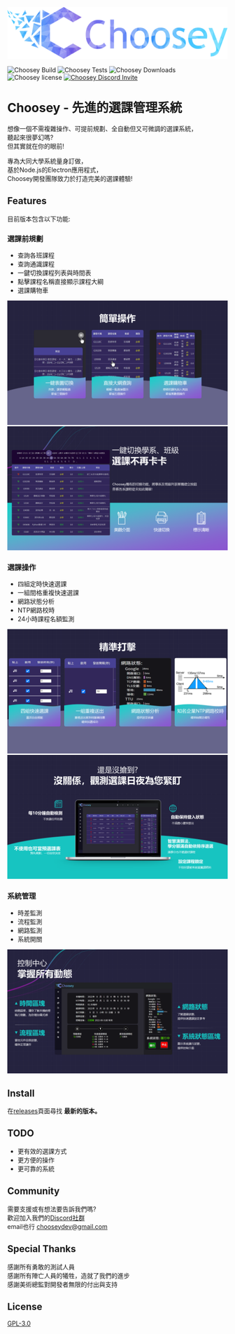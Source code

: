 <p align="center">
    <img src="src/icon/logoWithName.png">
    <br/>
</p>

![Choosey Build](https://img.shields.io/badge/build-passing-successimportant)
![Choosey Tests](https://img.shields.io/badge/tests-8%20passed%2C%204%20failed-critical)
![Choosey Downloads](https://img.shields.io/github/downloads/jerry88897/Choosey/total)
![Choosey license](https://img.shields.io/github/license/jerry88897/Choosey)
[![Choosey Discord Invite](https://img.shields.io/discord/1002608305220362412?color=%237289DA&label=chat&logo=discord&logoColor=white)](https://discord.gg/29AbBJ48Hk)
# Choosey - 先進的選課管理系統


想像一個不需複雜操作、可提前規劃、全自動但又可微調的選課系統，<br />
聽起來很夢幻嗎?<br />
但其實就在你的眼前!

專為大同大學系統量身訂做，<br />
基於Node.js的Electron應用程式，<br />
Choosey開發團隊致力於打造完美的選課體驗!

## Features
目前版本包含以下功能:

### 選課前規劃
* 查詢各班課程
* 查詢通識課程
* 一鍵切換課程列表與時間表
* 點擊課程名稱直接顯示課程大綱
* 選課購物車
<p align="center">
    <img src="READMEimg/f1.png">
    <br/>
    <img src="READMEimg/f2.png">
</p>

### 選課操作
* 四組定時快速選課
* 一組間格重複快速選課
* 網路狀態分析
* NTP網路校時
* 24小時課程名額監測

<p align="center">
    <img src="READMEimg/f3.png">
    <br/>
    <img src="READMEimg/f4.png">
</p>

### 系統管理
* 時差監測
* 流程監測
* 網路監測
* 系統開關

<p align="center">
    <img src="READMEimg/f5.png">
</p>

## Install
在[releases](https://github.com/jerry88897/Choosey/releases)頁面尋找 **最新的版本。**
## TODO
* 更有效的選課方式
* 更方便的操作
* 更可靠的系統
## Community
需要支援或有想法要告訴我們嗎?<br />
歡迎加入我們的[Discord社群](https://discord.gg/29AbBJ48Hk)<br />
email也行 chooseydev@gmail.com
## Special Thanks
感謝所有勇敢的測試人員<br />
感謝所有陣亡人員的犧牲，造就了我們的進步<br />
感謝美術總監對開發者無限的付出與支持
## License
[GPL-3.0](https://github.com/jerry88897/Choosey/blob/main/LICENSE)
